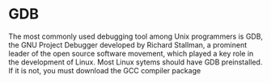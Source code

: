 # GDB

The most commonly used debugging tool among Unix programmers
is GDB, the GNU Project Debugger developed by Richard Stallman, a
prominent leader of the open source software movement, which played
a key role in the development of Linux.
Most Linux sytems should have GDB preinstalled. If it is not, you
must download the GCC compiler package
